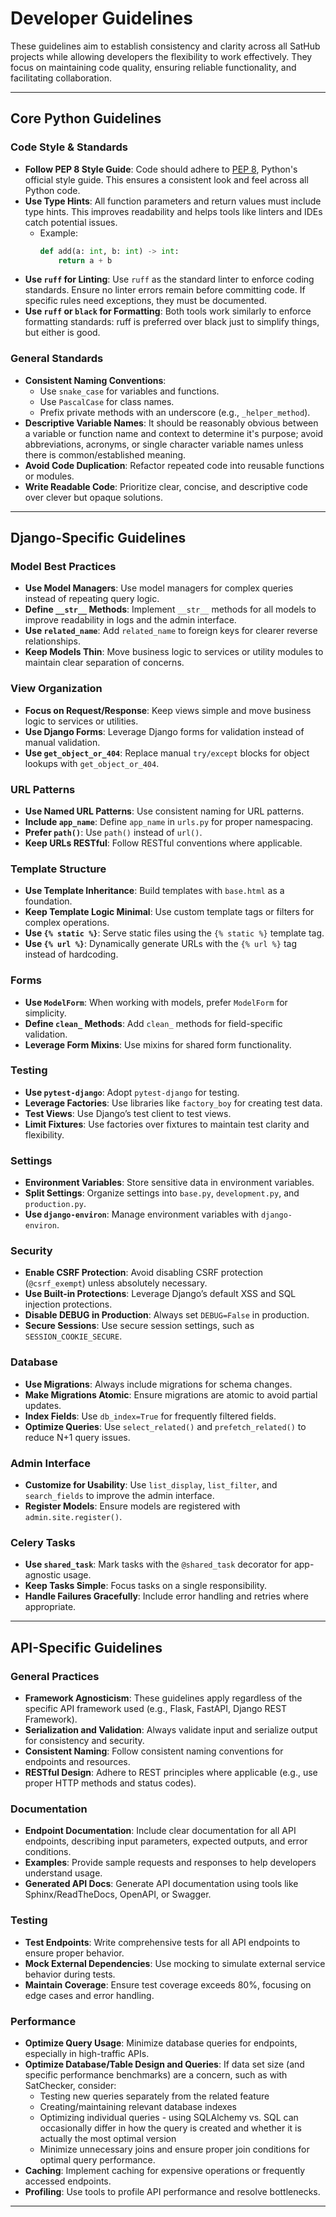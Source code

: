 # Developer Guidelines

These guidelines aim to establish consistency and clarity across all SatHub projects while allowing developers the flexibility to work effectively. 
They focus on maintaining code quality, ensuring reliable functionality, and facilitating collaboration.

---

## Core Python Guidelines

### Code Style & Standards
- **Follow PEP 8 Style Guide**: Code should adhere to [PEP 8](https://peps.python.org/pep-0008/), Python's official style guide. This ensures a consistent look and feel across all Python code.
- **Use Type Hints**: All function parameters and return values must include type hints. This improves readability and helps tools like linters and IDEs catch potential issues.
  - Example:
    ```python
    def add(a: int, b: int) -> int:
        return a + b
    ```
- **Use `ruff` for Linting**: Use `ruff` as the standard linter to enforce coding standards. Ensure no linter errors remain before committing code. If specific rules need exceptions, they must be documented.
- **Use `ruff` or `black` for Formatting**: Both tools work similarly to enforce formatting standards: ruff is preferred over black just to simplify things, but either is good.

### General Standards
- **Consistent Naming Conventions**:
  - Use `snake_case` for variables and functions.
  - Use `PascalCase` for class names.
  - Prefix private methods with an underscore (e.g., `_helper_method`).
- **Descriptive Variable Names**: It should be reasonably obvious between a variable or function name and context to determine it's purpose; avoid abbreviations, acronyms, or single character variable names unless there is common/established meaning.
- **Avoid Code Duplication**: Refactor repeated code into reusable functions or modules.
- **Write Readable Code**: Prioritize clear, concise, and descriptive code over clever but opaque solutions.

---

## Django-Specific Guidelines

### Model Best Practices
- **Use Model Managers**: Use model managers for complex queries instead of repeating query logic.
- **Define `__str__` Methods**: Implement `__str__` methods for all models to improve readability in logs and the admin interface.
- **Use `related_name`**: Add `related_name` to foreign keys for clearer reverse relationships.
- **Keep Models Thin**: Move business logic to services or utility modules to maintain clear separation of concerns.

### View Organization
- **Focus on Request/Response**: Keep views simple and move business logic to services or utilities.
- **Use Django Forms**: Leverage Django forms for validation instead of manual validation.
- **Use `get_object_or_404`**: Replace manual `try/except` blocks for object lookups with `get_object_or_404`.

### URL Patterns
- **Use Named URL Patterns**: Use consistent naming for URL patterns.
- **Include `app_name`**: Define `app_name` in `urls.py` for proper namespacing.
- **Prefer `path()`**: Use `path()` instead of `url()`.
- **Keep URLs RESTful**: Follow RESTful conventions where applicable.

### Template Structure
- **Use Template Inheritance**: Build templates with `base.html` as a foundation.
- **Keep Template Logic Minimal**: Use custom template tags or filters for complex operations.
- **Use `{% static %}`**: Serve static files using the `{% static %}` template tag.
- **Use `{% url %}`**: Dynamically generate URLs with the `{% url %}` tag instead of hardcoding.

### Forms
- **Use `ModelForm`**: When working with models, prefer `ModelForm` for simplicity.
- **Define `clean_` Methods**: Add `clean_` methods for field-specific validation.
- **Leverage Form Mixins**: Use mixins for shared form functionality.

### Testing
- **Use `pytest-django`**: Adopt `pytest-django` for testing.
- **Leverage Factories**: Use libraries like `factory_boy` for creating test data.
- **Test Views**: Use Django’s test client to test views.
- **Limit Fixtures**: Use factories over fixtures to maintain test clarity and flexibility.

### Settings
- **Environment Variables**: Store sensitive data in environment variables.
- **Split Settings**: Organize settings into `base.py`, `development.py`, and `production.py`.
- **Use `django-environ`**: Manage environment variables with `django-environ`.

### Security
- **Enable CSRF Protection**: Avoid disabling CSRF protection (`@csrf_exempt`) unless absolutely necessary.
- **Use Built-in Protections**: Leverage Django’s default XSS and SQL injection protections.
- **Disable DEBUG in Production**: Always set `DEBUG=False` in production.
- **Secure Sessions**: Use secure session settings, such as `SESSION_COOKIE_SECURE`.

### Database
- **Use Migrations**: Always include migrations for schema changes.
- **Make Migrations Atomic**: Ensure migrations are atomic to avoid partial updates.
- **Index Fields**: Use `db_index=True` for frequently filtered fields.
- **Optimize Queries**: Use `select_related()` and `prefetch_related()` to reduce N+1 query issues.

### Admin Interface
- **Customize for Usability**: Use `list_display`, `list_filter`, and `search_fields` to improve the admin interface.
- **Register Models**: Ensure models are registered with `admin.site.register()`.

### Celery Tasks
- **Use `shared_task`**: Mark tasks with the `@shared_task` decorator for app-agnostic usage.
- **Keep Tasks Simple**: Focus tasks on a single responsibility.
- **Handle Failures Gracefully**: Include error handling and retries where appropriate.

---

## API-Specific Guidelines

### General Practices
- **Framework Agnosticism**: These guidelines apply regardless of the specific API framework used (e.g., Flask, FastAPI, Django REST Framework).
- **Serialization and Validation**: Always validate input and serialize output for consistency and security.
- **Consistent Naming**: Follow consistent naming conventions for endpoints and resources.
- **RESTful Design**: Adhere to REST principles where applicable (e.g., use proper HTTP methods and status codes).

### Documentation
- **Endpoint Documentation**: Include clear documentation for all API endpoints, describing input parameters, expected outputs, and error conditions.
- **Examples**: Provide sample requests and responses to help developers understand usage.
- **Generated API Docs**: Generate API documentation using tools like Sphinx/ReadTheDocs, OpenAPI, or Swagger.

### Testing
- **Test Endpoints**: Write comprehensive tests for all API endpoints to ensure proper behavior.
- **Mock External Dependencies**: Use mocking to simulate external service behavior during tests.
- **Maintain Coverage**: Ensure test coverage exceeds 80%, focusing on edge cases and error handling.

### Performance
- **Optimize Query Usage**: Minimize database queries for endpoints, especially in high-traffic APIs.
- **Optimize Database/Table Design and Queries**: If data set size (and specific performance benchmarks) are a concern, such as with SatChecker, consider:
  -  Testing new queries separately from the related feature
  -  Creating/maintaining relevant database indexes
  -  Optimizing individual queries - using SQLAlchemy vs. SQL can occasionally differ in how the query is created and whether it is actually the most optimal version
  -  Minimize unnecessary joins and ensure proper join conditions for optimal query performance.
- **Caching**: Implement caching for expensive operations or frequently accessed endpoints.
- **Profiling**: Use tools to profile API performance and resolve bottlenecks.

---

